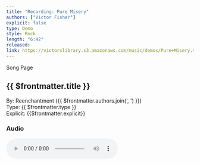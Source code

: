 ```yaml
---
title: "Recording: Pure Misery"
authors: ["Victor Fisher"]
explicit: false
type: Demo
style: Rock
length: "6:42"
released:
link: https://victorslibrary.s3.amazonaws.com/music/demos/Pure+Misery.mp3
---
```


<g-link to="/song/pure-misery">Song Page</g-link>

## {{ $frontmatter.title }}

By: <g-link to="/band/reenchantment">Reenchantment</g-link> ({{ $frontmatter.authors.join(', ') }})  
Type: {{ $frontmatter.type }}  
Explicit: {{$frontmatter.explicit}}

### Audio

<audio controls controlsList="nodownload">
  <source :src="$frontmatter.link" type="audio/mpeg">
Your browser does not support the audio element.
</audio>
